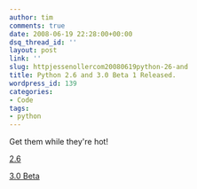 ```yaml
---
author: tim
comments: true
date: 2008-06-19 22:28:00+00:00
dsq_thread_id: ''
layout: post
link: ''
slug: httpjessenollercom20080619python-26-and
title: Python 2.6 and 3.0 Beta 1 Released.
wordpress_id: 139
categories:
- Code
tags:
- python
---
```


Get them while they're hot!  
  
[2.6](http://www.python.org/download/releases/2.6/)  
  
[3.0 Beta](http://www.python.org/download/releases/3.0/)